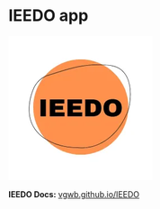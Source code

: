 # IEEDO app

![](docs/assets/img/IEEDO_icon.webp)

**IEEDO Docs:** [vgwb.github.io/IEEDO](http://vgwb.github.io/IEEDO)
